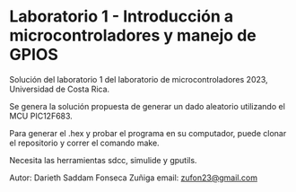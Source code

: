 # Laboratorio 1 - Introducción a microcontroladores y manejo de GPIOS
Solución del laboratorio 1 del laboratorio de microcontroladores 2023, Universidad de Costa Rica.


Se genera la solución propuesta de generar un dado aleatorio utilizando el MCU PIC12F683.

Para generar el .hex y probar el programa en su computador, puede clonar el repositorio y correr el comando make.

Necesita las herramientas sdcc, simulide y gputils.

Autor: Darieth Saddam Fonseca Zuñiga
email: zufon23@gmail.com
